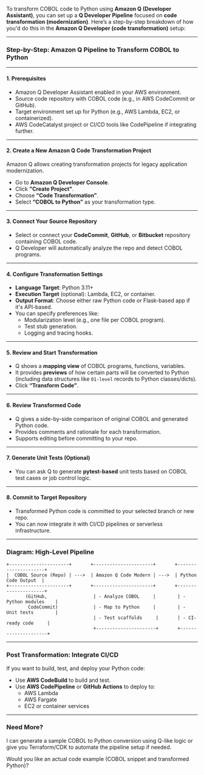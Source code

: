 To transform COBOL code to Python using **Amazon Q (Developer Assistant)**, you can set up a **Q Developer Pipeline** focused on **code transformation (modernization)**. Here’s a step-by-step breakdown of how you'd do this in the **Amazon Q Developer (code transformation)** setup:

---

### **Step-by-Step: Amazon Q Pipeline to Transform COBOL to Python**

---

#### **1. Prerequisites**
- Amazon Q Developer Assistant enabled in your AWS environment.
- Source code repository with COBOL code (e.g., in AWS CodeCommit or GitHub).
- Target environment set up for Python (e.g., AWS Lambda, EC2, or containerized).
- AWS CodeCatalyst project or CI/CD tools like CodePipeline if integrating further.

---

#### **2. Create a New Amazon Q Code Transformation Project**
Amazon Q allows creating transformation projects for legacy application modernization.

- Go to **Amazon Q Developer Console**.
- Click **"Create Project"**.
- Choose **“Code Transformation”**.
- Select **“COBOL to Python”** as your transformation type.

---

#### **3. Connect Your Source Repository**
- Select or connect your **CodeCommit**, **GitHub**, or **Bitbucket** repository containing COBOL code.
- Q Developer will automatically analyze the repo and detect COBOL programs.

---

#### **4. Configure Transformation Settings**
- **Language Target**: Python 3.11+  
- **Execution Target** (optional): Lambda, EC2, or container.
- **Output Format**: Choose either raw Python code or Flask-based app if it's API-based.
- You can specify preferences like:
  - Modularization level (e.g., one file per COBOL program).
  - Test stub generation.
  - Logging and tracing hooks.

---

#### **5. Review and Start Transformation**
- Q shows a **mapping view** of COBOL programs, functions, variables.
- It provides **previews** of how certain parts will be converted to Python (including data structures like `01-level` records to Python classes/dicts).
- Click **“Transform Code”**.

---

#### **6. Review Transformed Code**
- Q gives a side-by-side comparison of original COBOL and generated Python code.
- Provides comments and rationale for each transformation.
- Supports editing before committing to your repo.

---

#### **7. Generate Unit Tests (Optional)**
- You can ask Q to generate **pytest-based** unit tests based on COBOL test cases or job control logic.

---

#### **8. Commit to Target Repository**
- Transformed Python code is committed to your selected branch or new repo.
- You can now integrate it with CI/CD pipelines or serverless infrastructure.

---

### **Diagram: High-Level Pipeline**

```
+----------------------+       +----------------------+       +---------------------+
|  COBOL Source (Repo) | --->  | Amazon Q Code Modern | --->  | Python Code Output  |
+----------------------+       +----------------------+       +---------------------+
       (GitHub,                 | - Analyze COBOL     |        | - Python modules    |
        CodeCommit)             | - Map to Python     |        | - Unit tests        |
                                | - Test scaffolds     |       | - CI-ready code     |
                                +----------------------+       +---------------------+
```

---

### **Post Transformation: Integrate CI/CD**

If you want to build, test, and deploy your Python code:

- Use **AWS CodeBuild** to build and test.
- Use **AWS CodePipeline** or **GitHub Actions** to deploy to:
  - AWS Lambda
  - AWS Fargate
  - EC2 or container services

---

### Need More?
I can generate a sample COBOL to Python conversion using Q-like logic or give you Terraform/CDK to automate the pipeline setup if needed.

Would you like an actual code example (COBOL snippet and transformed Python)?

